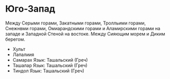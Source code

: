 # Юго-Запад

Между Серыми горами, Закатными горами, Тролльими горами, Снежнвми горами, Омиарандскими горами и Аламирскими горами на западе и Западной Стеной на востоке.
Между Сияющим морем и Диким берегом.

*   Хульт
*   Лапалиия
*   Самарах
    Язык: Ташальский (Греч)
*   Ташалар
    Язык: Ташальский (Греч)
*   Тиндол
    Язык: Ташальский (Греч)
